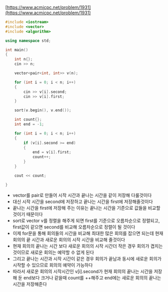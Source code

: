 [https://www.acmicpc.net/problem/1931](https://www.acmicpc.net/problem/1931)﻿
```C++
#include <iostream>
#include <vector>
#include <algorithm>

using namespace std;

int main()
{
	int n{};
	cin >> n;

	vector<pair<int, int>> v(n);

	for (int i = 0; i < n; i++)
	{
		cin >> v[i].second;
		cin >> v[i].first;
	}

	sort(v.begin(), v.end());

	int count{};
	int end = -1;

	for (int i = 0; i < n; i++)
	{
		if (v[i].second >= end)
		{
			end = v[i].first;
			count++;
		}
	}

	cout << count;

}
```
- vector를 pair로 만들어 시작 시간과 끝나는 시간을 같이 저장해 다룰것이다
- 대신 시작 시간을 second에 저장하고 끝나는 시간을 first에 저장해줄것이다
- 끝나는 시간을 first에 저장해 주는 이유는 끝나는 시간을 기준으로 값들을 비교할 것이기 때문이다
- sort로 vector v를 정렬을 해주게 되면 first를 기준으로 오름차순으로 정렬되고, first값이 같으면 second를 비교해 오름차순으로 정렬이 될 것이다
- 이제 for문을 통해 회의들의 시간을 비교해 최대한 많은 회의를 잡으면 되는데 현재 회의의 끝 시간과 새로운 회의의 시작 시간을 비교해 줄것이다
- 현재 회의의 끝나는 시간 보다 새로운 회의의 시작 시간더 작은 경우 회의가 겹치는 것이므로 새로운 회의는 예약할 수 없게 된다
- 그리고 끝나는 시간과 시작 시간이 같은 경우 회의가 끝남과 동시에 새로운 회의가 시작할 수 있으므로 회의의 예약이 가능하다
- 따라서 새로운 회의의 시작시간인 v[i].second가 현재 회의의 끝나는 시간을 저장해 둔 end보다 크거나 같을때 count를 ++해주고 end에는 새로운 회의의 끝나는 시간을 저장해준다